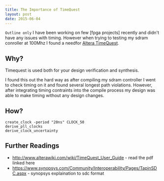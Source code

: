 ```yaml
---
title: The Importance of TimeQuest
layout: post
date: 2015-06-04
---
```


`Outline only`
I have been working on few [fpga projects] recently and didn't have any issues with
timing.  However when trying to testing my sdram conroller at 100Mhz I found a needfor [Altera TimeQuest](https://www.altera.com/support/software/timequest/sof-qts-timequest.html).

## Why?
Timequest is used both for your design verification and synthesis.  

I found this out the hard way as after compiling my sdram controller I went to check timing on it and found several longest path violations.  However, after integrating timing contraints into the compile process my design was able to make timing without any design changes. 

## How?

```
create_clock -period "20ns" CLOCK_50
derive_pll_clocks
derive_clock_uncertainty
```

## Further Readings

- http://www.alterawiki.com/wiki/TimeQuest_User_Guide - read the pdf linked here
- https://www.synopsys.com/Community/Interoperability/Pages/TapinSDC.aspx - synopsys explaination to sdc format
